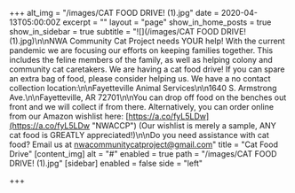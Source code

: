 +++
alt_img = "/images/CAT FOOD DRIVE! (1).jpg"
date = 2020-04-13T05:00:00Z
excerpt = ""
layout = "page"
show_in_home_posts = true
show_in_sidebar = true
subtitle = "![](/images/CAT FOOD DRIVE! (1).jpg)\n\nNWA Community Cat Project needs YOUR help! With the current pandemic we are focusing our efforts on keeping families together. This includes the feline members of the family, as well as helping colony and community cat caretakers. We are having a cat food drive! If you can spare an extra bag of food, please consider helping us. We have a no contact collection location:\n\nFayetteville Animal Services\n\n1640 S. Armstrong Ave.\n\nFayetteville, AR 72701\n\nYou can drop off food on the benches out front and we will collect if from there. Alternatively, you can order online from our Amazon wishlist here: [https://a.co/fyL5LDw](https://a.co/fyL5LDw \"NWACCP\") (Our wishlist is merely a sample, ANY cat food is GREATLY appreciated!)\n\nDo you need assistance with cat food? Email us at [nwacommunitycatproject@gmail.com](mailto:nwacommunitycatproject@gmail.com)"
title = "Cat Food Drive"
[content_img]
alt = "#"
enabled = true
path = "/images/CAT FOOD DRIVE! (1).jpg"
[sidebar]
enabled = false
side = "left"

+++
